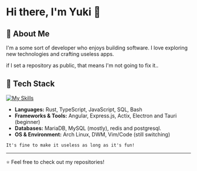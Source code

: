 # Hi there, I'm Yuki 👋

## 🚀 About Me
I'm a some sort of developer who enjoys building software. I love exploring new technologies and crafting useless apps.

if I set a repository as public, that means I'm not going to fix it..

## 🔧 Tech Stack
[![My Skills](https://skillicons.dev/icons?i=actix,angular,arch,bash,bun,css,dart,discord,electron,express,flutter,git,html,js,linux,mysql,nodejs,obsidian,postgres,pug,redis,rust,sqlite,tauri,ts,vim,vite,vscode)](https://skillicons.dev)

- **Languages:** Rust, TypeScript, JavaScript, SQL, Bash
- **Frameworks & Tools:** Angular, Express.js, Actix, Electron and Tauri (beginner)
- **Databases:** MariaDB, MySQL (mostly), redis and postgresql.
- **OS & Environment:** Arch Linux, DWM, Vim/Code (still switching)

`It's fine to make it useless as long as it's fun!`

---
⭐ Feel free to check out my repositories!

